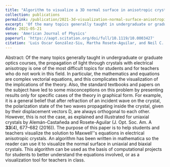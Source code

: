 ```yaml
---
title: "Algorithm to visualize a 3D normal surface in anisotropic crystals and the polarization states of the o- and e-waves in uniaxial crystals"
collection: publications
permalink: /publication/2021-3d-visualization-normal-surface-anisotropic-media
excerpt: 'Of the many topics generally taught in undergraduate or graduate optics courses, the propagation of light through crystals with electrical anisotropy is one of the most difficult topics for students and for teachers who do not work in this field. The purpose of this paper is to help students and teachers visualize the solution to Maxwell''s equations in electrical anisotropic crystals. An algorithm has been written in mathematica so the reader can use it to visualize the normal surface in uniaxial and biaxial crystals.'
date: 2021-05-21
venue: 'American Journal of Physics'
paperurl: 'https://aapt.scitation.org/doi/full/10.1119/10.0003427'
citation: 'Luis Oscar González-Siu, Martha Rosete-Aguilar, and Neil C. Bruce , &quot;Algorithm to visualize a 3D normal surface in anisotropic crystals and the polarization states of the o- and e-waves in uniaxial crystals&quot;, <i>American Journal of Physics</i> 89, 612-617 (2021)'
---
```


Abstract: Of the many topics generally taught in undergraduate or graduate optics courses, the propagation of light through crystals with electrical anisotropy is one of the most difficult topics for students and for teachers who do not work in this field. In particular, the mathematics and equations are complex vectorial equations, and this complicates the visualization of the implications of the theory. Also, the standard textbooks and papers on the subject have led to some misconceptions on this problem by presenting results only for specific cases of the theory in graphical form. For example, it is a general belief that after refraction of an incident wave on the crystal, the polarization state of the two waves propagating inside the crystal, given by their displacement vectors D, are always orthogonal to each other. However, this is not the case, as explained and illustrated for uniaxial crystals by Alemán-Castañeda and Rosete-Aguilar (J. Opt. Soc. Am. A <b>33</b>(4), 677–682 (2016)). The purpose of this paper is to help students and teachers visualize the solution to Maxwell''s equations in electrical anisotropic crystals. An algorithm has been written in mathematica so the reader can use it to visualize the normal surface in uniaxial and biaxial crystals. This algorithm can be used as the basis of computational projects for students to better understand the equations involved, or as a visualization tool for teachers in class.

